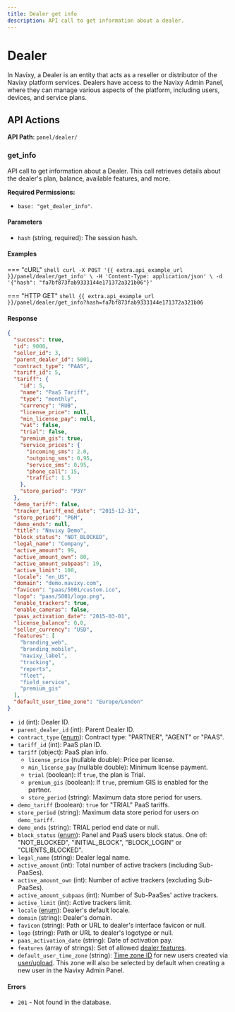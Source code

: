 ```yaml
---
title: Dealer get info
description: API call to get information about a dealer.
---
```

# Dealer

In Navixy, a Dealer is an entity that acts as a reseller or distributor of the Navixy platform services. Dealers have access to the Navixy Admin Panel, where they can manage various aspects of the platform, including users, devices, and service plans.

## API Actions

**API Path**: `panel/dealer/`

### get_info

API call to get information about a Dealer. This call retrieves details about the dealer's plan, balance, available features, and more.

**Required Permissions:** 
- `base: "get_dealer_info"`.

#### Parameters

- `hash` (string, required): The session hash.

#### Examples

=== "cURL"
    ```shell
    curl -X POST '{{ extra.api_example_url }}/panel/dealer/get_info' \
        -H 'Content-Type: application/json' \
        -d '{"hash": "fa7bf873fab9333144e171372a321b06"}'
    ```

=== "HTTP GET"
    ```shell
    {{ extra.api_example_url }}/panel/dealer/get_info?hash=fa7bf873fab9333144e171372a321b06
    ```

#### Response

```json
{
  "success": true,
  "id": 9000,
  "seller_id": 3,
  "parent_dealer_id": 5001,
  "contract_type": "PAAS",
  "tariff_id": 5,
  "tariff": {
    "id": 5,
    "name": "PaaS Tariff",
    "type": "monthly",
    "currency": "RUB",
    "license_price": null,
    "min_license_pay": null,
    "vat": false,
    "trial": false,
    "premium_gis": true,
    "service_prices": {
      "incoming_sms": 2.0,
      "outgoing_sms": 0.95,
      "service_sms": 0.95,
      "phone_call": 15,
      "traffic": 1.5
    },
    "store_period": "P3Y"
  },
  "demo_tariff": false,
  "tracker_tariff_end_date": "2015-12-31",
  "store_period": "P6M",
  "demo_ends": null,
  "title": "Navixy Demo",
  "block_status": "NOT_BLOCKED",
  "legal_name": "Company",
  "active_amount": 99,
  "active_amount_own": 80,
  "active_amount_subpaas": 19,
  "active_limit": 100,
  "locale": "en_US",
  "domain": "demo.navixy.com",
  "favicon": "paas/5001/custom.ico",
  "logo": "paas/5001/logo.png",
  "enable_trackers": true,
  "enable_cameras": false,
  "paas_activation_date": "2015-03-01",
  "license_balance": 0.0,
  "seller_currency": "USD",
  "features": [
    "branding_web",
    "branding_mobile",
    "navixy_label",
    "tracking",
    "reports",
    "fleet",
    "field_service",
    "premium_gis"
  ],
  "default_user_time_zone": "Europe/London"
}
```

* `id` (int): Dealer ID.
* `parent_dealer_id` (int): Parent Dealer ID.
* `contract_type` ([enum](../../../user-api/backend-api/getting-started/introduction.md#data-types)): Contract type: "PARTNER", "AGENT" or "PAAS".
* `tariff_id` (int): PaaS plan ID.
* `tariff` (object): PaaS plan info.
    * `license_price` (nullable double): Price per license.
    * `min_license_pay` (nullable double): Minimum license payment.
    * `trial` (boolean): If `true`, the plan is Trial.
    * `premium_gis` (boolean): If `true`, premium GIS is enabled for the partner.
    * `store_period` (string): Maximum data store period for users.
* `demo_tariff` (boolean): `true` for "TRIAL" PaaS tariffs.
* `store_period` (string): Maximum data store period for users on `demo_tariff`.
* `demo_ends` (string): TRIAL period end date or null.
* `block_status` ([enum](../../../user-api/backend-api/getting-started/introduction.md#data-types)): Panel and PaaS users block status. One of: "NOT_BLOCKED", "INITIAL_BLOCK", "BLOCK_LOGIN" or "CLIENTS_BLOCKED".
* `legal_name` (string): Dealer legal name.
* `active_amount` (int): Total number of active trackers (including Sub-PaaSes).
* `active_amount_own` (int): Number of active trackers (excluding Sub-PaaSes).
* `active_amount_subpaas` (int): Number of Sub-PaaSes' active trackers.
* `active_limit` (int): Active trackers limit.
* `locale` ([enum](../../../user-api/backend-api/getting-started/introduction.md#data-types)): Dealer's default locale.
* `domain` (string): Dealer's domain.
* `favicon` (string): Path or URL to dealer's interface favicon or null.
* `logo` (string): Path or URL to dealer's logotype or null.
* `paas_activation_date` (string): Date of activation pay.
* `features` (array of strings): Set of allowed [dealer features](../../../user-api/backend-api/resources/commons/dealer.md#dealer-features).
* `default_user_time_zone` (string): [Time zone ID](../timezone.md) for new users created via [user/upload](../user/index.md#upload). This zone will also be selected by default when creating a new user in the Navixy Admin Panel.

#### Errors

* `201` - Not found in the database.
